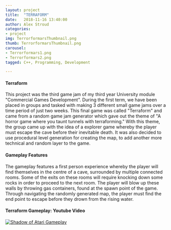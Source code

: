 ```yaml
---
layout: project
title:  "TERRAFORM"
date:   2018-11-16 13:40:00
author: Alex Stroud
categories:
- project
img: TerrorformarsThumbnail.png
thumb: TerrorformarsThumbnail.png
carousel:
- Terrorformars1.png
- Terrorformars2.png
tagged: C++, Programming, Development

---
```


#### Terraform

This project was the third game jam of my third year University module "Commercial Games Development". During the first term, we have been placed in groups and tasked with making 3 different small game jams over a time period of just two weeks. This final game was called "Terraform" and came from a random game jam generator which gave out the theme of "A horror game where you taunt tunnels with terraforming." With this theme, the group came up with the idea of a explorer game whereby the player must escape the cave before their inevitable death. It was also decided to use procedural level generation for creating the map, to add another more technical and random layer to the game.


#### Gameplay Features

The gameplay features a first person experience whereby the player will find themselves in the centre of a cave, surrounded by multiple connected rooms. Some of the exits on these rooms will require knocking down some rocks in order to proceed to the next room. The player will blow up these walls by throwing gas containers, found at the spawn point of the game. Through navigating the randomly generated map, the player must find the end point to escape before they drown from the rising water.


#### Terraform Gameplay: Youtube Video
[![Shadow of Atari Gameplay](https://img.youtube.com/vi/XGFyR9oi8n4/0.jpg)](https://youtu.be/XGFyR9oi8n4 "Shadow of Atari Gameplay")



